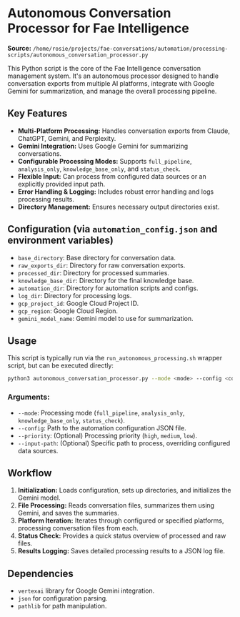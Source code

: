 # Autonomous Conversation Processor for Fae Intelligence

**Source:** `/home/rosie/projects/fae-conversations/automation/processing-scripts/autonomous_conversation_processor.py`

This Python script is the core of the Fae Intelligence conversation management system. It's an autonomous processor designed to handle conversation exports from multiple AI platforms, integrate with Google Gemini for summarization, and manage the overall processing pipeline.

## Key Features

- **Multi-Platform Processing:** Handles conversation exports from Claude, ChatGPT, Gemini, and Perplexity.
- **Gemini Integration:** Uses Google Gemini for summarizing conversations.
- **Configurable Processing Modes:** Supports `full_pipeline`, `analysis_only`, `knowledge_base_only`, and `status_check`.
- **Flexible Input:** Can process from configured data sources or an explicitly provided input path.
- **Error Handling & Logging:** Includes robust error handling and logs processing results.
- **Directory Management:** Ensures necessary output directories exist.

## Configuration (via `automation_config.json` and environment variables)

- `base_directory`: Base directory for conversation data.
- `raw_exports_dir`: Directory for raw conversation exports.
- `processed_dir`: Directory for processed summaries.
- `knowledge_base_dir`: Directory for the final knowledge base.
- `automation_dir`: Directory for automation scripts and configs.
- `log_dir`: Directory for processing logs.
- `gcp_project_id`: Google Cloud Project ID.
- `gcp_region`: Google Cloud Region.
- `gemini_model_name`: Gemini model to use for summarization.

## Usage

This script is typically run via the `run_autonomous_processing.sh` wrapper script, but can be executed directly:

```bash
python3 autonomous_conversation_processor.py --mode <mode> --config <config_file> [--priority <priority>] [--input-path <path>]
```

### Arguments:

- `--mode`: Processing mode (`full_pipeline`, `analysis_only`, `knowledge_base_only`, `status_check`).
- `--config`: Path to the automation configuration JSON file.
- `--priority`: (Optional) Processing priority (`high`, `medium`, `low`).
- `--input-path`: (Optional) Specific path to process, overriding configured data sources.

## Workflow

1.  **Initialization:** Loads configuration, sets up directories, and initializes the Gemini model.
2.  **File Processing:** Reads conversation files, summarizes them using Gemini, and saves the summaries.
3.  **Platform Iteration:** Iterates through configured or specified platforms, processing conversation files from each.
4.  **Status Check:** Provides a quick status overview of processed and raw files.
5.  **Results Logging:** Saves detailed processing results to a JSON log file.

## Dependencies

- `vertexai` library for Google Gemini integration.
- `json` for configuration parsing.
- `pathlib` for path manipulation.
